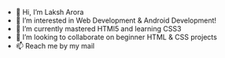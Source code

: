 - 👋 Hi, I’m Laksh Arora 
- 👀 I’m interested in Web Development & Android Development!
- 🌱 I’m currently mastered HTMl5 and learning CSS3
- 💞️ I’m looking to collaborate on beginner HTML & CSS projects
- 📫 Reach me by my mail

<!---
imlaksharora/imlaksharora is a ✨ special ✨ repository because its `README.md` (this file) appears on your GitHub profile.
You can click the Preview link to take a look at your changes.
--->
